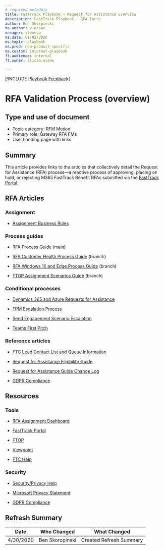```yaml
---
# required metadata  
title: FastTrack Playbook - Request for Assistance overview  
description: FastTrack Playbook - RFA Intro
author: Ben Skorpinski  
ms.author: v-ersav
manager: steveso
ms.date: 01/02/2020  
ms.topic: playbook  
ms.prod: non-product-specific  
ms.custom: internal-playbook  
ft.audience: internal  
ft.owner: alicia.evans

---  
```

[!INCLUDE [Playbook Feedback](./includes/questions-feedback.md)]  

# RFA Validation Process (overview)

## Type and use of document

- Topic category: RFM Motion
- Primary role: Gateway RFA FMs
- Use: Landing page with links

## Summary

This article provides links to the articles that collectively detail the Request for Assistance (RFA) process—a reactive process of approving, placing on hold, or rejecting M365 FastTrack Benefit RFAs submitted via the [FastTrack Portal](https://fasttrack.microsoft.com/).

## RFA Articles

### Assignment

- [Assignment Business Rules](rfa-assignment-business-rules.md)

### Process guides

- [RFA Process Guide](rfa-process-guide.md) (main)

- [RFA Customer Health Process Guide](rfa-customer-health-process-guide.md) (branch)

- [RFA Windows 10 and Edge Process Guide](rfa-windows-10-and-edge-process-guide.md) (branch)

- [FTOP Assignment Scenarios Guide](rfa-ftop-assignment-scenarios-guide.md) (branch)

### Conditional processes

- [Dynamics 365 and Azure Requests for Assistance](rfa-dynamics-365-and-azure-rfas.md)

- [FPM Escalation Process](rfa-fpm-escalation-process.md)

- [Send Engagement Scenario Escalation](rfa-send-engagement-scenario-escalation.md)

- [Teams First Pitch](rfa-teams-first-pitch.md)

### Reference articles

- [FTC Lead Contact List and Queue Information](rfa-ftc-leads-contact-list-and-queue-information.md)

- [Request for Assistance Eligibility Guide](rfa-eligibility.md)

- [Request for Assistance Guide Change Log](rfa-guide-change-log.md)

- [GDPR Compliance](rfa-gdpr-compliance.md)

## Resources

### Tools

- [RFA Assignment Dashboard](https://aka.ms/assignmentdashboard)

- [FastTrack Portal](https://fasttrack.microsoft.com/)

- [FTOP](https://ftop.microsoft.com)

- [Viewpoint](https://support.office.net/?modern=0&source=ViewPointV2)

- [FTC Help](https://aka.ms/ftchelp)

### Security

- [Security/Privacy Help](i-need-help-security-privacy-help.md)

- [Microsoft Privacy Statement](https://privacy.microsoft.com/en-US/privacystatement)

- [GDPR Compliance](rfa-gdpr-compliance.md)

## Refresh Summary

| Date       | Who Changed       | What Changed                                                                              |
| ---------- | ----------------- | ----------------------------------------------------------------------------------------- |
| 4/30/2020  | Ben Skoropinski   | Created Refresh Summary                                                                   |
